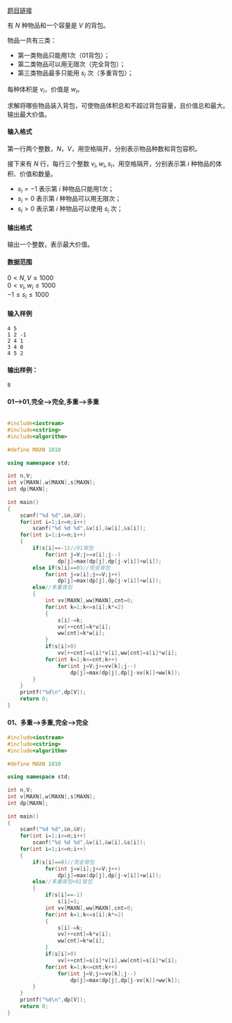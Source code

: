 [题目链接](https://www.acwing.com/problem/content/7/)


有 $N$ 种物品和一个容量是 $V$ 的背包。

物品一共有三类：

*   第一类物品只能用1次（01背包）；
*   第二类物品可以用无限次（完全背包）；
*   第三类物品最多只能用 $s_i$ 次（多重背包）；

每种体积是 $v_i$，价值是 $w_i$。

求解将哪些物品装入背包，可使物品体积总和不超过背包容量，且价值总和最大。  
输出最大价值。

#### 输入格式

第一行两个整数，$N，V$，用空格隔开，分别表示物品种数和背包容积。

接下来有 $N$ 行，每行三个整数 $v_i, w_i, s_i$，用空格隔开，分别表示第 $i$ 种物品的体积、价值和数量。

*   $s_i = -1$ 表示第 $i$ 种物品只能用1次；
*   $s_i = 0$ 表示第 $i$ 种物品可以用无限次；
*   $s_i >0$ 表示第 $i$ 种物品可以使用 $s_i$ 次；

#### 输出格式

输出一个整数，表示最大价值。

#### 数据范围

$0 \lt N, V \le 1000$  
$0 \lt v_i, w_i \le 1000$  
$-1 \le s_i \le 1000$

#### 输入样例

    4 5
    1 2 -1
    2 4 1
    3 4 0
    4 5 2
    

#### 输出样例：

    8


#### 01-->01,完全-->完全,多重-->多重

```cpp
 
#include<iostream>
#include<cstring>
#include<algorithm>
 
#define MAXN 1010
 
using namespace std;
 
int n,V;
int v[MAXN],w[MAXN],s[MAXN];
int dp[MAXN];
 
int main()
{
    scanf("%d %d",&n,&V);
    for(int i=1;i<=n;i++)
        scanf("%d %d %d",&v[i],&w[i],&s[i]);
    for(int i=1;i<=n;i++)
    {
        if(s[i]==-1)//01背包
            for(int j=V;j>=v[i];j--)
                dp[j]=max(dp[j],dp[j-v[i]]+w[i]);
        else if(s[i]==0)//完全背包
            for(int j=v[i];j<=V;j++)
                dp[j]=max(dp[j],dp[j-v[i]]+w[i]);
        else//多重背包
        {
            int vv[MAXN],ww[MAXN],cnt=0;
            for(int k=1;k<=s[i];k*=2)
            {
                s[i]-=k;
                vv[++cnt]=k*v[i];
                ww[cnt]=k*w[i];
            }
            if(s[i]>0)
                vv[++cnt]=s[i]*v[i],ww[cnt]=s[i]*w[i];
            for(int k=1;k<=cnt;k++)
                for(int j=V;j>=vv[k];j--)
                    dp[j]=max(dp[j],dp[j-vv[k]]+ww[k]);
        }
    }
    printf("%d\n",dp[V]);
    return 0;
}


```


#### 01、多重-->多重,完全-->完全

```cpp
#include<iostream>
#include<cstring>
#include<algorithm>
 
#define MAXN 1010
 
using namespace std;
 
int n,V;
int v[MAXN],w[MAXN],s[MAXN];
int dp[MAXN];
 
int main()
{
    scanf("%d %d",&n,&V);
    for(int i=1;i<=n;i++)
        scanf("%d %d %d",&v[i],&w[i],&s[i]);
    for(int i=1;i<=n;i++)
    {
        if(s[i]==0)//完全背包
            for(int j=v[i];j<=V;j++)
                dp[j]=max(dp[j],dp[j-v[i]]+w[i]);
        else//多重背包+01背包
        {
            if(s[i]==-1)
                s[i]=1;
            int vv[MAXN],ww[MAXN],cnt=0;
            for(int k=1;k<=s[i];k*=2)
            {
                s[i]-=k;
                vv[++cnt]=k*v[i];
                ww[cnt]=k*w[i];
            }
            if(s[i]>0)
                vv[++cnt]=s[i]*v[i],ww[cnt]=s[i]*w[i];
            for(int k=1;k<=cnt;k++)
                for(int j=V;j>=vv[k];j--)
                    dp[j]=max(dp[j],dp[j-vv[k]]+ww[k]);
        }
    }
    printf("%d\n",dp[V]);
    return 0;
}

```